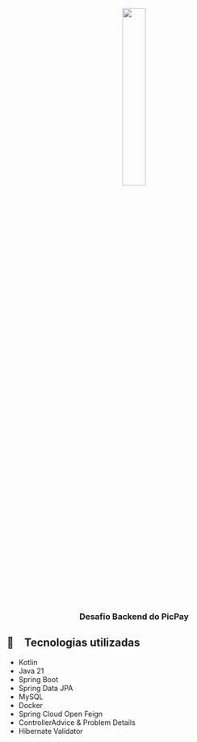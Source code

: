 <p align="center" width="100%">
    <img width="30%" src="https://github.com/buildrun-tech/buildrun-desafio-backend-picpay/blob/main/images/picpay-logo.jpg"> 
</p>


<h3 align="center">
  Desafio Backend do PicPay
</h3>

## :rocket: Tecnologias utilizadas

* Kotlin
* Java 21
* Spring Boot
* Spring Data JPA
* MySQL
* Docker
* Spring Cloud Open Feign
* ControllerAdvice & Problem Details
* Hibernate Validator

